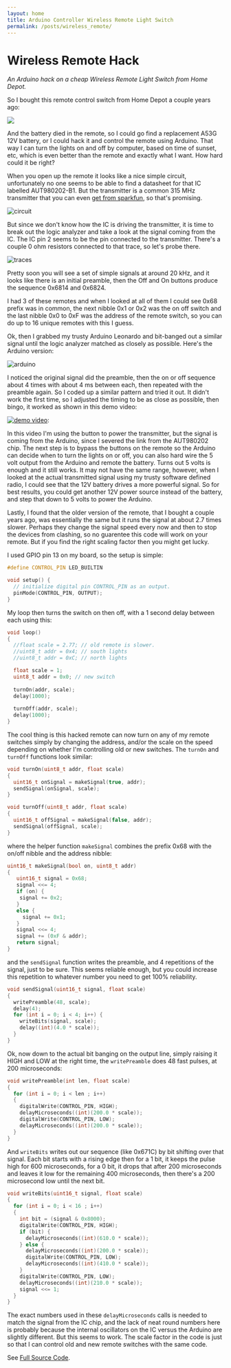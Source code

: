 ```yaml
---
layout: home
title: Arduino Controller Wireless Remote Light Switch
permalink: /posts/wireless_remote/
---
```


# Wireless Remote Hack

_An Arduino hack on a cheap Wireless Remote Light Switch from Home Depot._

So I bought this remote control switch from Home Depot a couple years ago:

[![](Assets/Logo.png)](https://www.homedepot.com/p/Defiant-Wireless-Indoor-Outdoor-Remote-Plug-RC-009A-1/202296039)

And the battery died in the remote, so I could go find a replacement A53G 12V battery, or I could hack it and control the remote using Arduino.  That way I can turn the lights on and off by computer, based on time of sunset, etc, which is even better than the remote and exactly what I want.  How hard could it be right?

When you open up the remote it looks like a nice simple circuit, unfortunately no one seems to be able to find a datasheet for that IC labelled AUT980202-B1.  But the transmitter is a common 315 MHz transmitter that you can even [get from sparkfun](https://www.sparkfun.com/products/10535), so that's promising.

![circuit](Assets/circuit.jpg)

But since we don't know how the IC is driving the transmitter, it is time to break out the logic analyzer and take a look at the signal coming from the IC.  The IC pin 2 seems to be the pin connected to the transmitter.  There's a couple 0 ohm resistors connected to that trace, so let's probe there.

![traces](Assets/traces.png)

Pretty soon you will see a set of simple signals at around 20 kHz, and it looks like there is an initial preamble, then the Off and On buttons produce the sequence 0x6814 and 0x6824.  

I had 3 of these remotes and when I looked at all of them I could see 0x68 prefix was in common, the next nibble 0x1 or 0x2 was the on off switch and the last nibble 0x0 to 0xF was the address of the remote switch, so you can do up to 16 unique remotes with this I guess.

Ok, then I grabbed my trusty Arduino Leonardo and bit-banged out a similar signal until the logic analyzer matched as closely as possible.  Here's the Arduino version:

![arduino](Assets/arduino.png)

I noticed the original signal did the preamble, then the on or off sequence about 4 times with about 4 ms between each, then repeated with the preamble again.  So I coded up a similar pattern and tried it out.   It didn't work the first time, so I adjusted the timing to be as close as possible, then bingo, it worked as shown in this demo video:

[![demo video](Assets/thumbnail.png)](https://youtu.be/AfYIgU1gyn8):

In this video I'm using the button to power the transmitter, but the signal is coming from the Arduino, since I severed the link from the AUT980202 chip.  The next step is to bypass the buttons on the remote so the Arduino can decide when to turn the lights on or off, you can also hard wire the 5 volt output from the Arduino and remote the battery.  Turns out 5 volts is enough and it still works.  It may not have the same range, however, when I looked at the actual transmitted signal using my trusty software defined radio, I could see that the 12V battery drives a more powerful signal.  So for best results, you could get another 12V power source instead of the battery, and step that down to 5 volts to power the Arduino.

Lastly, I found that the older version of the remote, that I bought a couple years ago, was essentially the same but it runs the signal at about 2.7 times slower. Perhaps they change the signal speed every now and then to stop the devices from clashing, so no guarentee this code will work on your remote.  But if you find the right scaling factor then you might get lucky.

I used GPIO pin 13 on my board, so the setup is simple:

```cpp
#define CONTROL_PIN LED_BUILTIN

void setup() {
  // initialize digital pin CONTROL_PIN as an output.
  pinMode(CONTROL_PIN, OUTPUT);
}
```

My loop then turns the switch on then off, with a 1 second delay between each using this:

```cpp
void loop() 
{
  //float scale = 2.77; // old remote is slower.
  //uint8_t addr = 0x4; // south lights
  //uint8_t addr = 0xC; // north lights

  float scale = 1; 
  uint8_t addr = 0x0; // new switch
  
  turnOn(addr, scale);
  delay(1000);  
  
  turnOff(addr, scale);
  delay(1000);
}
```

The cool thing is this hacked remote can now turn on any of my remote switches simply by changing the address, and/or the scale on the speed depending on whether I'm controlling old or new switches.  The `turnOn` and `turnOff` functions look similar:

```cpp
void turnOn(uint8_t addr, float scale)
{
  uint16_t onSignal = makeSignal(true, addr);
  sendSignal(onSignal, scale);
}

void turnOff(uint8_t addr, float scale)
{
  uint16_t offSignal = makeSignal(false, addr);
  sendSignal(offSignal, scale);
}
```

where the helper function `makeSignal` combines the prefix 0x68 with the on/off nibble and the address nibble:

```cpp
uint16_t makeSignal(bool on, uint8_t addr)
{
   uint16_t signal = 0x68;
   signal <<= 4;
   if (on) {
    signal += 0x2;
   }
   else {
     signal += 0x1;
   }   
   signal <<= 4;
   signal += (0xF & addr);
   return signal;
}
```

and the `sendSignal` function writes the preamble, and 4 repetitions of the signal, just to be sure.  This seems reliable enough, but you could increase this repetition to whatever number you need to get 100% reliability.

```cpp
void sendSignal(uint16_t signal, float scale)
{
  writePreamble(48, scale);
  delay(4);
  for (int i = 0; i < 4; i++) {
    writeBits(signal, scale);
    delay((int)(4.0 * scale));
  } 
}
```

Ok, now down to the actual bit banging on the output line, simply raising it HIGH and LOW at the right time, the `writePreamble` does 48 fast pulses, at 200 microseconds:

```cpp
void writePreamble(int len, float scale)
{
  for (int i = 0; i < len ; i++)
  {
    digitalWrite(CONTROL_PIN, HIGH);
    delayMicroseconds((int)(200.0 * scale));
    digitalWrite(CONTROL_PIN, LOW); 
    delayMicroseconds((int)(200.0 * scale));
  }
}
```

And `writeBits` writes out our sequence (like 0x671C) by bit shifting over that signal.  Each bit starts with a rising edge then for a 1 bit, it keeps the pulse high for 600 microseconds, for a 0 bit, it drops that after 200 microseconds and leaves it low for the remaining 400 microseconds, then there's a 200 microsecond low until the next bit.  

```cpp
void writeBits(uint16_t signal, float scale)
{
  for (int i = 0; i < 16 ; i++)
  {
    int bit = (signal & 0x8000);
    digitalWrite(CONTROL_PIN, HIGH);
    if (bit) {      
      delayMicroseconds((int)(610.0 * scale));
    } else {
      delayMicroseconds((int)(200.0 * scale));
      digitalWrite(CONTROL_PIN, LOW); 
      delayMicroseconds((int)(410.0 * scale));
    }
    digitalWrite(CONTROL_PIN, LOW);
    delayMicroseconds((int)(210.0 * scale));
    signal <<= 1; 
  }
}
```

The exact numbers used in these `delayMicroseconds` calls is needed to match the signal from the IC chip, and the lack of neat round numbers here is probably because the internal oscillators on the IC versus the Arduino are slightly different.  But this seems to work.  The scale factor in the code is just so that I can control old and new remote switches with the same code.

See [Full Source Code](Remote.ino).

